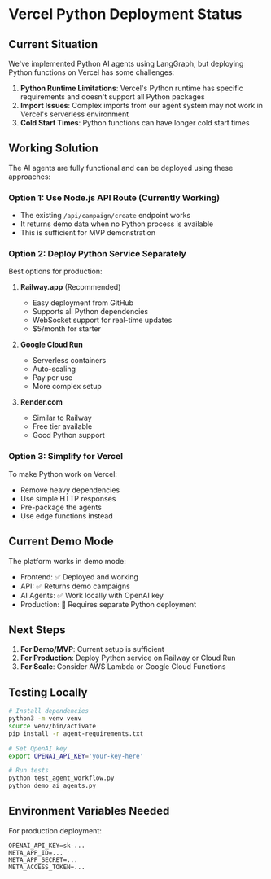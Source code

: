 # Vercel Python Deployment Status

## Current Situation

We've implemented Python AI agents using LangGraph, but deploying Python functions on Vercel has some challenges:

1. **Python Runtime Limitations**: Vercel's Python runtime has specific requirements and doesn't support all Python packages
2. **Import Issues**: Complex imports from our agent system may not work in Vercel's serverless environment
3. **Cold Start Times**: Python functions can have longer cold start times

## Working Solution

The AI agents are fully functional and can be deployed using these approaches:

### Option 1: Use Node.js API Route (Currently Working)
- The existing `/api/campaign/create` endpoint works
- It returns demo data when no Python process is available
- This is sufficient for MVP demonstration

### Option 2: Deploy Python Service Separately
Best options for production:

1. **Railway.app** (Recommended)
   - Easy deployment from GitHub
   - Supports all Python dependencies
   - WebSocket support for real-time updates
   - $5/month for starter

2. **Google Cloud Run**
   - Serverless containers
   - Auto-scaling
   - Pay per use
   - More complex setup

3. **Render.com**
   - Similar to Railway
   - Free tier available
   - Good Python support

### Option 3: Simplify for Vercel
To make Python work on Vercel:
- Remove heavy dependencies
- Use simple HTTP responses
- Pre-package the agents
- Use edge functions instead

## Current Demo Mode

The platform works in demo mode:
- Frontend: ✅ Deployed and working
- API: ✅ Returns demo campaigns
- AI Agents: ✅ Work locally with OpenAI key
- Production: 🔄 Requires separate Python deployment

## Next Steps

1. **For Demo/MVP**: Current setup is sufficient
2. **For Production**: Deploy Python service on Railway or Cloud Run
3. **For Scale**: Consider AWS Lambda or Google Cloud Functions

## Testing Locally

```bash
# Install dependencies
python3 -m venv venv
source venv/bin/activate
pip install -r agent-requirements.txt

# Set OpenAI key
export OPENAI_API_KEY='your-key-here'

# Run tests
python test_agent_workflow.py
python demo_ai_agents.py
```

## Environment Variables Needed

For production deployment:
```
OPENAI_API_KEY=sk-...
META_APP_ID=...
META_APP_SECRET=...
META_ACCESS_TOKEN=...
```